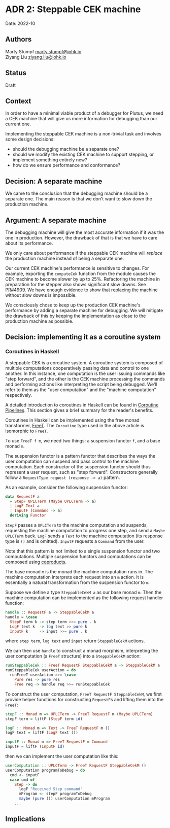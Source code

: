 # ADR 2: Steppable CEK machine

Date: 2022-10

## Authors

Marty Stumpf <marty.stumpf@iohk.io>  
Ziyang Liu <ziyang.liu@iohk.io>

## Status

Draft

## Context

In order to have a minimal viable product of a debugger for Plutus, we need a CEK machine that will give us more information for debugging than our current one.

Implementing the steppable CEK machine is a non-trivial task and involves some design decisions:

- should the debugging machine be a separate one?
- should we modify the existing CEK machine to support stepping, or implement something entirely new?
- how do we ensure performance and conformance?

## Decision: A separate machine

We came to the conclusion that the debugging machine should be a separate one. The main reason is that we don't want to slow down the production machine.

## Argument: A separate machine

The debugging machine will give the most accurate information if it was the one in production. However, the drawback of that is that we have to care about its performance.

We only care about performance if the steppable CEK machine will *replace* the production machine instead of being a separate one.

Our current CEK machine's performance is sensitive to changes. For example, exporting the `computeCek` function from the module causes the CEK machine to become slower by up to 25%. Refactoring the machine in preparation for the stepper also shows significant slow downs. See [PR#4909](https://github.com/input-output-hk/plutus/pull/4909). We have enough evidence to show that replacing the machine without slow downs is impossible.

We consciously chose to keep up the production CEK machine's performance by adding a separate machine for debugging. We will mitigate the drawback of this by keeping the implementation as close to the production machine as possible.

## Decision: implementing it as a coroutine system

### Coroutines in Haskell

A steppable CEK is a coroutine system.
A coroutine system is composed of multiple computations cooperatively passing data and control to one another.
In this instance, one computation is the user issuing commands like "step forward", and the other is the CEK machine processing the commands and performing actions like interpreting the script being debugged.
We'll refer to them as the "user computation" and the "machine computation" respectively.

A detailed introduction to coroutines in Haskell can be found in [Coroutine Pipelines](https://themonadreader.files.wordpress.com/2011/10/issue19.pdf).
This section gives a brief summary for the reader's benefits.

Coroutines in Haskell can be implemented using the free monad transformer, [FreeT](https://hackage.haskell.org/package/free/docs/Control-Monad-Trans-Free.html#t:FreeT).
The `Coroutine` type used in the above article is isomorphic to `FreeT`.

To use `FreeT f m`, we need two things: a suspension functor `f`, and a base monad `m`.

The suspension functor is a pattern functor that describes the ways the user computation can suspend and pass control to the machine computation.
Each constructor of the suspension functor should thus represent a user request, such as "step forward".
Constructors generally follow a `RequestType request (response -> a)` pattern.

As an example, consider the following suspension functor:

```haskell
data RequestF a
  = StepF UPLCTerm (Maybe UPLCTerm -> a)
  | LogF Text a
  | InputF (Command -> a)
  deriving Functor
```

`StepF` passes a `UPLCTerm` to the machine computation and suspends, requesting the machine computation to progress one step, and send a `Maybe UPLCTerm` back.
`LogF` sends a `Text` to the machine computation (its response type is `()` and is omitted).
`InputF` requests a `Command` from the user.

Note that this pattern is not limited to a single suspension functor and two computations.
Multiple suspension functors and computations can be composed using [coproducts](https://www.cambridge.org/core/services/aop-cambridge-core/content/view/14416CB20C4637164EA9F77097909409/S0956796808006758a.pdf/data-types-a-la-carte.pdf).

The base monad `m` is the monad the machine computation runs in.
The machine computation interprets each request into an `m` action.
It is essentially a natural transformation from the suspension functor to `m`.

Suppose we define a type `SteppableCekM a` as our base monad `m`.
Then the machine computation can be implemented as the following request handler function:

```haskell
handle :: RequestF a -> SteppableCekM a
handle = \case
  StepF term k -> step term >>= pure . k
  LogF text k  -> log text >> pure k
  InputF k     -> input >>= pure . k
```

where `step term`, `log text` and `input` return `SteppableCekM` actions.

We can then use `handle` to construct a monad morphism, interpreting the user computation (a `FreeT` structure) into a `SteppableCekM` action:

```haskell
runSteppableCek :: FreeT RequestF SteppableCekM a -> SteppableCekM a
runSteppableCek userAction = do
  runFreeT userAction >>= \case
    Pure res -> pure res
    Free req -> handle req >>= runSteppableCek
```

To construct the user computation, `FreeT RequestF SteppableCekM`, we first provide helper functions for constructing `RequestF`s and lifting them into the `FreeT`:

```haskell
stepF :: Monad m => UPLCTerm -> FreeT RequestF m (Maybe UPLCTerm)
stepF term = liftF (StepF term id)

logF :: Monad m => Text -> FreeT RequestF m ()
logF text = liftF (LogF text ())

inputF :: Monad m => FreeT RequestF m Command
inputF = liftF (InputF id)
```

then we can implement the user computation like this:

```haskell
userComputation :: UPLCTerm -> FreeT RequestF SteppableCekM ()
userComputation programToDebug = do
  cmd <- inputF
  case cmd of
    Step -> do
      logF "Received Step command"
      mProgram <- stepF programToDebug
      maybe (pure ()) userComputation mProgram
    ...
```

## Implications
